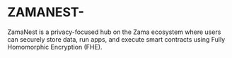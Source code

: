 # ZAMANEST-
ZamaNest is a privacy-focused hub on the Zama ecosystem where users can securely store data, run apps, and execute smart contracts using Fully Homomorphic Encryption (FHE).
